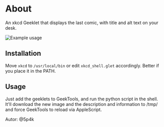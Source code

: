 About
=====
An xkcd Geeklet that displays the last comic, with title and alt text on your desk.

![Example usage](https://cloud.githubusercontent.com/assets/3787759/9703808/fa8e6218-548e-11e5-8586-c1aea1ca1847.png)

Installation
------------
Move `xkcd` to `/usr/local/bin` or edit `xkcd_shell.glet` accordingly.
Better if you place it in the PATH.

Usage
-----
Just add the geeklets to GeekTools, and run the python script in the shell. It'll download the new image and the description and information to /tmp/ and force GeekTools to reload via AppleScript.


Autor: @5p4k
